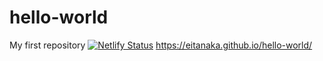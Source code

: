 # hello-world
My first repository
[![Netlify Status](https://api.netlify.com/api/v1/badges/3cae0e09-a3a7-4b3b-8d75-3ea9a9001abf/deploy-status)](https://app.netlify.com/sites/eitanaka-helloworld/deploys)
https://eitanaka.github.io/hello-world/
